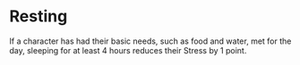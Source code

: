 # Resting

If a character has had their basic needs, such as food and water, met for the day, sleeping for at least 4 hours reduces their Stress by 1 point.
